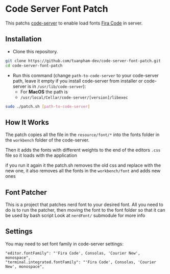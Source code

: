 # Code Server Font Patch

This patchs [code-server](https://github.com/cdr/code-server) to
enable load fonts [Fira Code](https://github.com/tonsky/FiraCode) in
server.

## Installation

-   Clone this repository.

```bash
git clone https://github.com/tuanpham-dev/code-server-font-patch.git
cd code-server-font-patch
```

-   Run this command (change `path-to-code-server` to your code-server
    path, leave it empty if you install code-server from installer or
    code-server is in `/usr/lib/code-server`):
    -   For **MacOS** the path is
    -   `/usr/local/Cellar/code-server/[version]/libexec`

```bash
sudo ./patch.sh [path-to-code-server]
```

## How It Works

The patch copies all the file in the `resource/font/*` into the fonts
folder in the `workbench` folder of the code-server.

Then it adds the fonts with different weights to the end of the
editors `.css` file so it loads with the application

if you run it again it the patch.sh removes the old css and replace
with the new one, it also removes all the fonts in the
`workbench/font` and adds new ones

## Font Patcher

This is a project that patches nerd font to your desired font. All you
need to do is to run the patcher, then moving the font to the font
folder so that it can be used by bash script Look at `nerdFont/`
submodule for more info

## Settings

You may need to set font family in code-server settings:

```
"editor.fontFamily": "'Fira Code', Consolas, 'Courier New', monospace",
"terminal.integrated.fontFamily": "'Fira Code', Consolas, 'Courier New', monospace",
```
